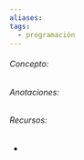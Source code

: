 ```yaml
---
aliases: 
tags:
  - programación
---
```

###### Concepto:



###### Anotaciones:

> 

###### Recursos:

- []()